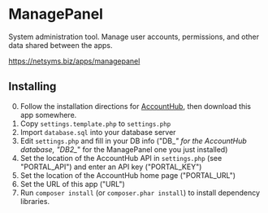 ManagePanel
===========

System administration tool.  Manage user accounts, permissions, and other data 
shared between the apps.

https://netsyms.biz/apps/managepanel

Installing
----------

0. Follow the installation directions for [AccountHub](https://source.netsyms.com/Business/AccountHub), then download this app somewhere.
1. Copy `settings.template.php` to `settings.php`
2. Import `database.sql` into your database server
3. Edit `settings.php` and fill in your DB info ("DB_*" for the AccountHub database, "DB2_*" for the ManagePanel one you just installed)
4. Set the location of the AccountHub API in `settings.php` (see "PORTAL_API") and enter an API key ("PORTAL_KEY")
5. Set the location of the AccountHub home page ("PORTAL_URL")
6. Set the URL of this app ("URL")
7. Run `composer install` (or `composer.phar install`) to install dependency libraries.
